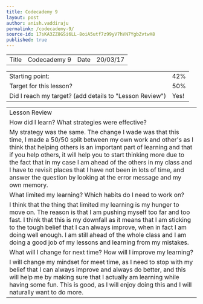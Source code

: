 ```yaml
---
title: Codecademy 9
layout: post
author: anish.vaddiraju
permalink: /codecademy-9/
source-id: 17sKA3ZZ8GSi6LL-8oiA5utf7z99yV7hVN7YgbZvtwX8
published: true
---
```

<table>
  <tr>
    <td>Title</td>
    <td>Codecademy 9</td>
    <td>Date</td>
    <td>20/03/17</td>
  </tr>
</table>


<table>
  <tr>
    <td>Starting point:</td>
    <td>42%</td>
  </tr>
  <tr>
    <td>Target for this lesson?</td>
    <td>50%</td>
  </tr>
  <tr>
    <td>Did I reach my target? 
(add details to "Lesson Review")</td>
    <td>Yes!</td>
  </tr>
</table>


<table>
  <tr>
    <td>Lesson Review</td>
  </tr>
  <tr>
    <td>How did I learn? What strategies were effective? </td>
  </tr>
  <tr>
    <td>My strategy was the same. The change I wade was that this time, I made a 50/50 split between my own work and other's as I think that helping others is an important part of learning and that if you help others, it will help you to start thinking more due to the fact that in my case I am ahead of the others in my class and I have to revisit places that I have not been in lots of time, and answer the question by looking at the error message and my own memory.</td>
  </tr>
  <tr>
    <td>What limited my learning? Which habits do I need to work on?  </td>
  </tr>
  <tr>
    <td>I think that the thing that limited my learning is my hunger to move on. The reason is that I am pushing myself too far and too fast. I think that this is my downfall as it means that I am sticking to the tough belief that I can always improve, when in fact I am doing well enough. I am still ahead of the whole class and I am doing a good job of my lessons and learning from my mistakes.</td>
  </tr>
  <tr>
    <td>What will I change for next time? How will I improve my learning?</td>
  </tr>
  <tr>
    <td>I will change my mindset for meet time, as I need to stop with my belief that I can always improve and always do better, and this will help me by making sure that I actually am learning while having some fun. This is good, as I will enjoy doing this and I will naturally want to do more. </td>
  </tr>
</table>


